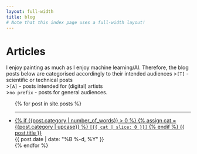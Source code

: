 ```yaml
---
layout: full-width
title: blog
# Note that this index page uses a full-width layout!
---
```


<h1 class="content-listing-header sans">Articles</h1>
I enjoy painting as much as I enjoy machine learning/AI. Therefore, the blog posts below are categorised accordingly to their intended audiences
><code>[T]</code> - scientific or technical posts
<br>
><code>[A]</code> - posts intended for (digital) artists
<br>
><code>no prefix</code> - posts for general audiences.

<ul class="content-listing ">
  {% for post in site.posts %}      
  <li class="listing">
    <hr class="slender">
    <a href="{{ post.url | prepend: site.baseurl }}">
      <body class="contrast">
        {% if {{post.category | number_of_words}} > 0 %}
        {% assign cat = {{post.category | upcase}} %}
        <code>[{{ cat | slice: 0 }}]</code>
        {% endif %}
        {{ post.title }}
      </body></a>
      <br><span class="smaller">{{ post.date | date: "%B %-d, %Y" }}</span>  <br/>
      <!-- <div>{{ post.excerpt }}</div>  -->
    </li>
    {% endfor %}
  </ul>